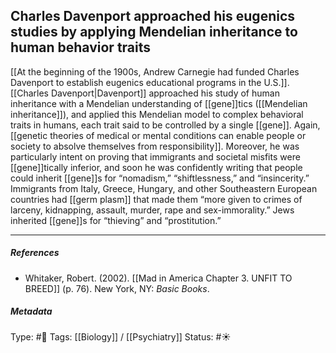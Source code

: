 ## Charles Davenport approached his eugenics studies by applying Mendelian inheritance to human behavior traits # 

[[At the beginning of the 1900s, Andrew Carnegie had funded Charles Davenport to establish eugenics educational programs in the U.S.]]. [[Charles Davenport|Davenport]] approached his study of human inheritance with a Mendelian understanding of [[gene]]tics ([[Mendelian inheritance]]), and applied this Mendelian model to complex behavioral traits in humans, each trait said to be controlled by a single [[gene]]. Again, [[genetic theories of medical or mental conditions can enable people or society to absolve themselves from responsibility]]. Moreover, he was particularly intent on proving that immigrants and societal misfits were [[gene]]tically inferior, and soon he was confidently writing that people could inherit [[gene]]s for “nomadism,” “shiftlessness,” and “insincerity.” Immigrants from Italy, Greece, Hungary, and other Southeastern European countries had [[germ plasm]] that made them “more given to crimes of larceny, kidnapping, assault, murder, rape and sex-immorality.” Jews inherited [[gene]]s for “thieving” and “prostitution.” 

___

##### References

- Whitaker, Robert. (2002). [[Mad in America Chapter 3. UNFIT TO BREED]] (p. 76). New York, NY: _Basic Books_.

##### Metadata

Type: #🔴 
Tags: [[Biology]] / [[Psychiatry]] 
Status: #☀️ 